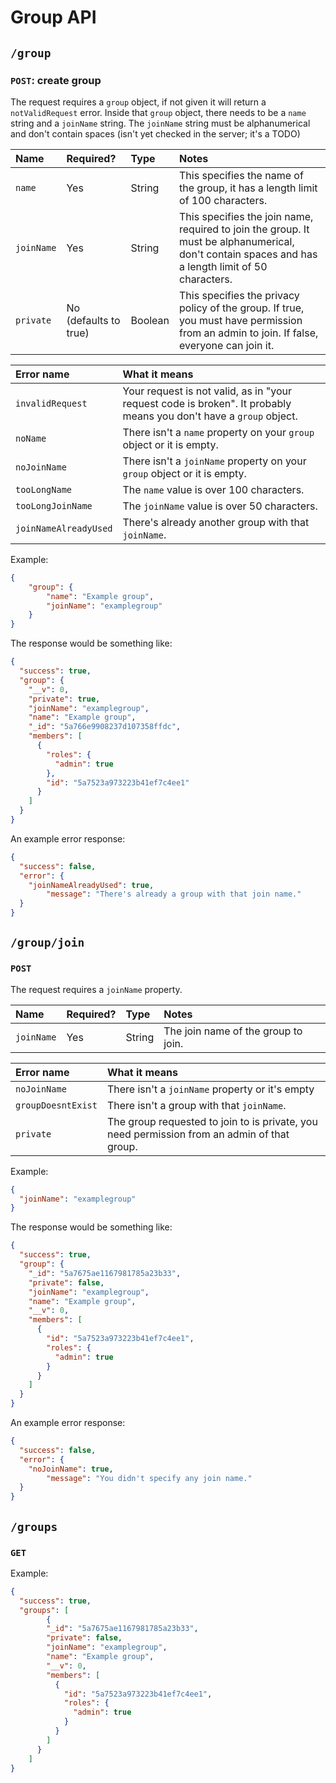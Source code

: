 # Group API

## `/group`

### `POST`: create group

The request requires a `group` object, if not given it will return a `notValidRequest` error.
Inside that `group` object, there needs to be a `name` string and a `joinName` string.
The `joinName` string must be alphanumerical and don't contain spaces (isn't yet checked in the server; it's a TODO)

| Name | Required? | Type | Notes |
| :--- | :-------- | :--- | :---- |
| `name` | Yes | String | This specifies the name of the group, it has a length limit of 100 characters. |
| `joinName` | Yes | String | This specifies the join name, required to join the group. It must be alphanumerical, don't contain spaces and has a length limit of 50 characters. |
| `private` | No (defaults to true) | Boolean | This specifies the privacy policy of the group. If true, you must have permission from an admin to join. If false, everyone can join it.

| Error name | What it means |
| :--------- | :------------ |
| `invalidRequest` | Your request is not valid, as in "your request code is broken". It probably means you don't have a `group` object. |
| `noName` | There isn't a `name` property on your `group` object or it is empty. |
| `noJoinName` | There isn't a `joinName` property on your `group` object or it is empty. |
| `tooLongName` | The `name` value is over 100 characters. |
| `tooLongJoinName` | The `joinName` value is over 50 characters. |
| `joinNameAlreadyUsed` | There's already another group with that `joinName`. |

Example:

```json
{
	"group": {
		"name": "Example group",
		"joinName": "examplegroup"
	}
}
```

The response would be something like:

```json
{
  "success": true,
  "group": {
    "__v": 0,
    "private": true,
    "joinName": "examplegroup",
    "name": "Example group",
    "_id": "5a766e9908237d107358ffdc",
    "members": [
      {
        "roles": {
          "admin": true
        },
        "id": "5a7523a973223b41ef7c4ee1"
      }
    ]
  }
}
```

An example error response:

```json
{
  "success": false,
  "error": {
    "joinNameAlreadyUsed": true,
		"message": "There's already a group with that join name."
  }
}
```

## `/group/join`

### `POST`

The request requires a `joinName` property.

| Name | Required? | Type | Notes |
| :--- | :-------- | :--- | :---- |
| `joinName` | Yes | String | The join name of the group to join. |

| Error name | What it means |
| :--------- | :------------ |
| `noJoinName` | There isn't a `joinName` property or it's empty |
| `groupDoesntExist` | There isn't a group with that `joinName`. |
| `private` | The group requested to join to is private, you need permission from an admin of that group. |

Example:

```json
{
  "joinName": "examplegroup"
}
```

The response would be something like:

```json
{
  "success": true,
  "group": {
    "_id": "5a7675ae1167981785a23b33",
    "private": false,
    "joinName": "examplegroup",
    "name": "Example group",
    "__v": 0,
    "members": [
      {
        "id": "5a7523a973223b41ef7c4ee1",
        "roles": {
          "admin": true
        }
      }
    ]
  }
}
```

An example error response:

```json
{
  "success": false,
  "error": {
    "noJoinName": true,
		"message": "You didn't specify any join name."
  }
}
```

## `/groups`

### `GET`

Example:

```json
{
  "success": true,
  "groups": [
		{
	    "_id": "5a7675ae1167981785a23b33",
	    "private": false,
	    "joinName": "examplegroup",
	    "name": "Example group",
	    "__v": 0,
	    "members": [
	      {
	        "id": "5a7523a973223b41ef7c4ee1",
	        "roles": {
	          "admin": true
	        }
	      }
	    ]
	  }
	]
}
```
